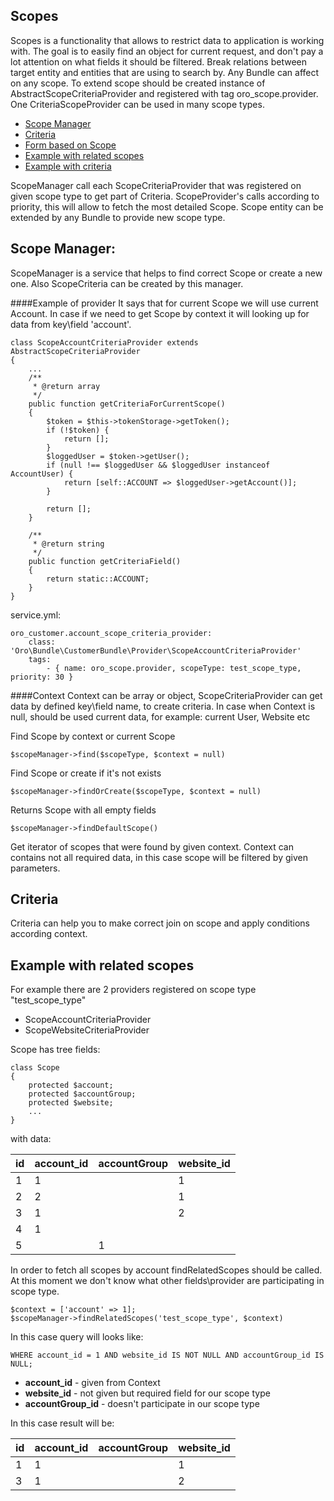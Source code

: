 Scopes
------
Scopes is a functionality that allows to restrict data to application is working with.
The goal is to easily find an object for current request, and don't pay a lot attention on  what fields it should be filtered.
Break relations between target entity and entities that are using to search by.
Any Bundle can affect on any scope. To extend scope should be created instance of AbstractScopeCriteriaProvider and registered with tag oro_scope.provider.
One CriteriaScopeProvider can be used in many scope types.

* [Scope Manager](#scope-manager)
* [Criteria](#criteria)
* [Form based on Scope](#form)
* [Example with related scopes](#example-related-scopes)
* [Example with criteria](#example-criteria)

ScopeManager call each ScopeCriteriaProvider that was registered on given scope type to get part of Criteria.
ScopeProvider's calls according to priority, this will allow to fetch the most detailed Scope.
Scope entity can be extended by any Bundle to provide new scope type. 

Scope Manager:
--------
ScopeManager is a service that helps to find correct Scope or create a new one.
Also ScopeCriteria can be created by this manager.

####Example of provider
It says that for current Scope we will use current Account.
In case if we need to get Scope by context it will looking up for data from key\field 'account'.
```
class ScopeAccountCriteriaProvider extends AbstractScopeCriteriaProvider
{
    ...
    /**
     * @return array
     */
    public function getCriteriaForCurrentScope()
    {
        $token = $this->tokenStorage->getToken();
        if (!$token) {
            return [];
        }
        $loggedUser = $token->getUser();
        if (null !== $loggedUser && $loggedUser instanceof AccountUser) {
            return [self::ACCOUNT => $loggedUser->getAccount()];
        }

        return [];
    } 
      
    /**
     * @return string
     */
    public function getCriteriaField()
    {
        return static::ACCOUNT;
    }
}
```
service.yml:
```
oro_customer.account_scope_criteria_provider:
    class: 'Oro\Bundle\CustomerBundle\Provider\ScopeAccountCriteriaProvider'
    tags:
        - { name: oro_scope.provider, scopeType: test_scope_type, priority: 30 }
```
####Context
Context can be array or object, ScopeCriteriaProvider can get data by defined key\field name, to create criteria.
In case when Context is null, should be used current data, for example: current User, Website etc

Find Scope by context or current Scope
```
$scopeManager->find($scopeType, $context = null)         
```

Find Scope or create if it's not exists
```
$scopeManager->findOrCreate($scopeType, $context = null) 
```

Returns Scope with all empty fields
```
$scopeManager->findDefaultScope() 
```

Get iterator of scopes that were found by given context. Context can contains not all required data, in this case scope will be filtered by given parameters.

Criteria
--------
Criteria can help you to make correct join on scope and apply conditions according context.

Example with related scopes
-------------------------------------------------------------------------------------------------------------------------------------------------------------

For example there are 2 providers registered on scope type "test_scope_type"

* ScopeAccountCriteriaProvider
* ScopeWebsiteCriteriaProvider

Scope has tree fields:
```
class Scope 
{
    protected $account;
    protected $accountGroup;
    protected $website;
    ...
}
```
with data:

|id|account_id|accountGroup|website_id|
|---|---|---|---|
|1|1||1|
|2|2||1|
|3|1||2|
|4|1|||
|5||1||

In order to fetch all scopes by account findRelatedScopes should be called. 
At this moment we don't know what other fields\provider are participating in scope type. 
```
$context = ['account' => 1];
$scopeManager->findRelatedScopes('test_scope_type', $context) 
```
In this case query will looks like: 
```
WHERE account_id = 1 AND website_id IS NOT NULL AND accountGroup_id IS NULL;
```

* **account_id** - given from Context
* **website_id** - not given but required field for our scope type
* **accountGroup_id** - doesn't participate in our scope type

In this case result will be:

|id|account_id|accountGroup|website_id|
|---|---|---|---|
|1|1||1|
|3|1||2|

